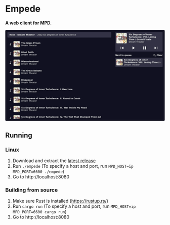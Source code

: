 # Empede
**A web client for MPD.**

![Screenshot](screenshots/screenshot.webp)

## Running
### Linux
1. Download and extract the [latest release](https://git.sijman.nl/_/empede/releases)
2. Run `./empede` (To specify a host and port, run `MPD_HOST=ip MPD_PORT=6600 ./empede`)
3. Go to http://localhost:8080

### Building from source
1. Make sure Rust is installed (https://rustup.rs/)
2. Run `cargo run` (To specify a host and port, run `MPD_HOST=ip MPD_PORT=6600 cargo run`)
3. Go to http://localhost:8080
